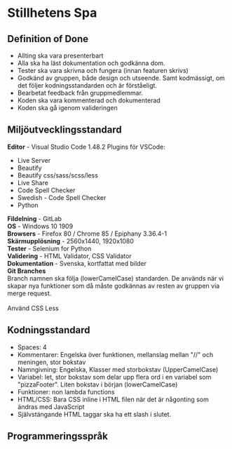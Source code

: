# Stillhetens Spa

## Definition of Done
- Allting ska vara presenterbart
- Alla ska ha läst dokumentation och godkänna dom.
- Tester ska vara skrivna och fungera (innan featuren skrivs) 
- Godkänd av gruppen, både design och utseende. Samt kodmässigt, om det följer kodningsstandarden och är förståeligt.
- Bearbetat feedback från gruppmedlemmar.
- Koden ska vara kommenterad och dokumenterad
- Koden ska gå igenom valideringen

## Miljöutvecklingsstandard

**Editor** - Visual Studio Code 1.48.2
Plugins för VSCode:
- Live Server
- Beautify
- Beautify css/sass/scss/less
- Live Share
- Code Spell Checker
- Swedish - Code Spell Checker
- Python

**Fildelning** - GitLab <br>
**OS** - Windows 10 1909 <br>
**Browsers** - Firefox 80 / Chrome 85 / Epiphany 3.36.4-1  <br>
**Skärmupplösning** - 2560x1440, 1920x1080 <br>
**Tester** - Selenium for Python <br>
**Validering** - HTML Validator, CSS Validator <br>
**Dokumentation** - Svenska, kortfattat med bilder <br>
**Git Branches** <br>
Branch namnen ska följa (lowerCamelCase) standarden. 
De används när vi skapar nya funktioner som då måste godkännas av resten av gruppen via merge request. <br> <br>
Använd CSS Less



## Kodningsstandard
- Spaces: 4
- Kommentarer: Engelska över funktionen, mellanslag mellan "//" och meningen, stor bokstav
- Namngivning: Engelska, Klasser med storbokstav (UpperCamelCase)
- Variabel: let, stor bokstav som delar upp flera ord i en variabel som "pizzaFooter". Liten bokstav i början (lowerCamelCase)
- Funktioner: non lambda functions
- HTML/CSS: Bara CSS inline i HTML filen när det är någonting som ändras med JavaScript
- Självstängande HTML taggar ska ha ett slash i slutet.


## Programmeringsspråk